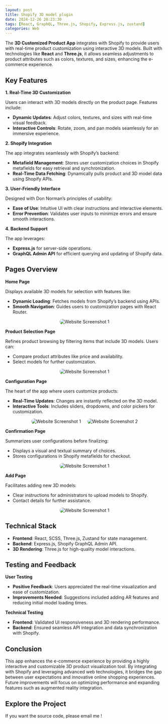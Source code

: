 ```yaml
---
layout: post
title: Shopify 3D model plugin
date: 2024-12-26 20:23:30
tags: [React, GraphQL, Three.js, Shopify, Express.js, zustand]
categories: Web
---
```


The **3D Customized Product App** integrates with Shopify to provide users with real-time product customization using interactive 3D models. Built with technologies like **React** and **Three.js**, it allows seamless adjustments to product attributes such as colors, textures, and sizes, enhancing the e-commerce experience.

<!-- more -->

## Key Features

**1. Real-Time 3D Customization**

Users can interact with 3D models directly on the product page. Features include:

- **Dynamic Updates**: Adjust colors, textures, and sizes with real-time visual feedback.
- **Interactive Controls**: Rotate, zoom, and pan models seamlessly for an immersive experience.

**2. Shopify Integration**

The app integrates seamlessly with Shopify’s backend:

- **Metafield Management**: Stores user customization choices in Shopify metafields for easy retrieval and synchronization.
- **Real-Time Data Fetching**: Dynamically pulls product and 3D model data using Shopify APIs.

**3. User-Friendly Interface**

Designed with Don Norman’s principles of usability:

- **Ease of Use**: Intuitive UI with clear instructions and interactive elements.
- **Error Prevention**: Validates user inputs to minimize errors and ensure smooth interactions.

**4. Backend Support**

The app leverages:

- **Express.js** for server-side operations.
- **GraphQL Admin API** for efficient querying and updating of Shopify data.

## Pages Overview

**Home Page**

Displays available 3D models for selection with features like:

- **Dynamic Loading**: Fetches models from Shopify’s backend using APIs.
- **Smooth Navigation**: Guides users to customization pages with React Router.

<div style="display: flex; justify-content: center; gap: 20px; align-items: center;">
  <img src="/MyBlog/images/3DModelPlugin/home.png" alt="Website Screenshot 1" style="max-width: 45%; height: auto; border-radius: 8px;">
</div>

**Product Selection Page**

Refines product browsing by filtering items that include 3D models. Users can:

- Compare product attributes like price and availability.
- Select models for further customization.

<div style="display: flex; justify-content: center; gap: 20px; align-items: center;">
  <img src="/MyBlog/images/3DModelPlugin/producselect.png" alt="Website Screenshot 1" style="max-width: 45%; height: auto; border-radius: 8px;">
</div>

**Configuration Page**

The heart of the app where users customize products:

- **Real-Time Updates**: Changes are instantly reflected on the 3D model.
- **Interactive Tools**: Includes sliders, dropdowns, and color pickers for customization.

<div style="display: flex; justify-content: center; gap: 20px; align-items: center;">
  <img src="/MyBlog/images/3DModelPlugin/Configuration.png" alt="Website Screenshot 1" style="max-width: 45%; height: auto; border-radius: 8px;">
  <img src="/MyBlog/images/3DModelPlugin/customization2.png" alt="Website Screenshot 2" style="max-width: 45%; height: auto; border-radius: 8px;" >
</div>

**Confirmation Page**

Summarizes user configurations before finalizing:

- Displays a visual and textual summary of choices.
- Stores configurations in Shopify metafields for checkout.

<div style="display: flex; justify-content: center; gap: 20px; align-items: center;">
  <img src="/MyBlog/images/3DModelPlugin/confirmation.png" alt="Website Screenshot 1" style="max-width: 45%; height: auto; border-radius: 8px;">
</div>

**Add Page**

Facilitates adding new 3D models:

- Clear instructions for administrators to upload models to Shopify.
- Contact details for further assistance.

<div style="display: flex; justify-content: center; gap: 20px; align-items: center;">
  <img src="/MyBlog/images/3DModelPlugin/add.png" alt="Website Screenshot 1" style="max-width: 45%; height: auto; border-radius: 8px;">
</div>

## Technical Stack

- **Frontend**: React, SCSS, Three.js, Zustand for state management.
- **Backend**: Express.js, Shopify GraphQL Admin API.
- **3D Rendering**: Three.js for high-quality model interactions.

## Testing and Feedback

**User Testing**

- **Positive Feedback**: Users appreciated the real-time visualization and ease of customization.
- **Improvements Needed**: Suggestions included adding AR features and reducing initial model loading times.

**Technical Testing**

- **Frontend**: Validated UI responsiveness and 3D rendering performance.
- **Backend**: Ensured seamless API integration and data synchronization with Shopify.

## Conclusion

This app enhances the e-commerce experience by providing a highly interactive and customizable 3D product visualization tool. By integrating with Shopify and leveraging advanced web technologies, it bridges the gap between user expectations and innovative online shopping experiences. Future improvements will focus on optimizing performance and expanding features such as augmented reality integration.

## Explore the Project

If you want the source code, please email me !

